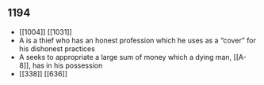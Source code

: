 ## 1194
- [[1004]] [[1031]] 
- A is a thief who has an honest profession which he uses as a “cover” for his dishonest practices
- A seeks to appropriate a large sum of money which a dying man, [[A-8]], has in his possession
- [[338]] [[636]] 

